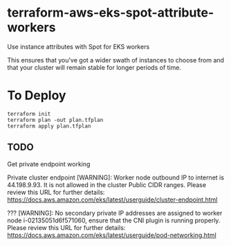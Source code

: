 # terraform-aws-eks-spot-attribute-workers

Use instance attributes with Spot for EKS workers

This ensures that you've got a wider swath of instances to choose from and that your cluster will remain stable for longer periods of time.

# To Deploy

```
terraform init
terraform plan -out plan.tfplan
terraform apply plan.tfplan
```



## TODO

Get private endpoint working

Private cluster endpoint
[WARNING]: Worker node outbound IP to internet is 44.198.9.93. It is not allowed in the cluster Public CIDR ranges. Please review this URL for further details: https://docs.aws.amazon.com/eks/latest/userguide/cluster-endpoint.html

???
[WARNING]: No secondary private IP addresses are assigned to worker node i-02135051d6f571060, ensure that the CNI plugin is running properly. Please review this URL for further details: https://docs.aws.amazon.com/eks/latest/userguide/pod-networking.html
